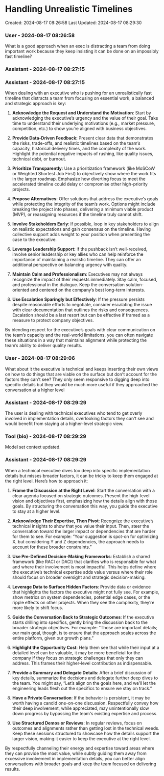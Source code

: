 # Handling Unrealistic Timelines

Created: 2024-08-17 08:26:58
Last Updated: 2024-08-17 08:29:30

### User - 2024-08-17 08:26:58

What is a good approach when an exec is distracting a team from doing important work because they keep insisting it can be done on an impossibly fast timeline?

### Assistant - 2024-08-17 08:27:15



### Assistant - 2024-08-17 08:27:15

When dealing with an executive who is pushing for an unrealistically fast timeline that distracts a team from focusing on essential work, a balanced and strategic approach is key:

1. **Acknowledge the Request and Understand the Motivation**: Start by acknowledging the executive’s urgency and the value of their goal. Take time to understand their underlying motivations (e.g., market pressure, competition, etc.) to show you’re aligned with business objectives.

2. **Provide Data-Driven Feedback**: Present clear data that demonstrates the risks, trade-offs, and realistic timelines based on the team’s capacity, historical delivery times, and the complexity of the work. Highlight the potential negative impacts of rushing, like quality issues, technical debt, or burnout.

3. **Prioritize Transparently**: Use a prioritization framework (like MoSCoW or Weighted Shortest Job First) to objectively show where the work fits in the larger roadmap. Emphasize how diverting focus to meet the accelerated timeline could delay or compromise other high-priority projects.

4. **Propose Alternatives**: Offer solutions that address the executive’s goals while protecting the integrity of the team’s work. Options might include breaking the project into phases, delivering a minimum viable product (MVP), or reassigning resources if the timeline truly cannot shift.

5. **Involve Stakeholders Early**: If possible, loop in key stakeholders to align on realistic expectations and gain consensus on the timeline. Having collective support adds weight to your position when presenting the case to the executive.

6. **Leverage Leadership Support**: If the pushback isn’t well-received, involve senior leadership or key allies who can help reinforce the importance of maintaining a realistic timeline. They can offer an additional perspective on balancing urgency with quality.

7. **Maintain Calm and Professionalism**: Executives may not always recognize the impact of their requests immediately. Stay calm, focused, and professional in the dialogue. Keep the conversation solution-oriented and centered on the company’s best long-term interests.

8. **Use Escalation Sparingly but Effectively**: If the pressure persists despite reasonable efforts to negotiate, consider escalating the issue with clear documentation that outlines the risks and consequences. Escalation should be a last resort but can be effective if framed as a measure to protect company objectives.

By blending respect for the executive’s goals with clear communication on the team’s capacity and the real-world limitations, you can often navigate these situations in a way that maintains alignment while protecting the team’s ability to deliver quality results.

### User - 2024-08-17 08:29:06

What about it the executive is technical and keeps inserting their own views on how to do things that are viable on the surface but don't account for the factors they can't see? They only seem responsive to digging deep into specific details but they would be much more useful if they approached the conversation at a higher level

### Assistant - 2024-08-17 08:29:29

The user is dealing with technical executives who tend to get overly involved in implementation details, overlooking factors they can't see and would benefit from staying at a higher-level strategic view.

### Tool (bio) - 2024-08-17 08:29:29

Model set context updated.

### Assistant - 2024-08-17 08:29:29

When a technical executive dives too deep into specific implementation details but misses broader factors, it can be tricky to keep them engaged at the right level. Here’s how to approach it:

1. **Frame the Discussion at the Right Level**: Start the conversation with a clear agenda focused on strategic outcomes. Present the high-level vision and objectives first, emphasizing how the details align with those goals. By structuring the conversation this way, you guide the executive to stay at a higher level.

2. **Acknowledge Their Expertise, Then Pivot**: Recognize the executive’s technical insights to show that you value their input. Then, steer the conversation toward the larger impact or dependencies that are harder for them to see. For example: “Your suggestion is spot-on for optimizing X, but considering Y and Z dependencies, the approach needs to account for these broader constraints.”

3. **Use Pre-Defined Decision-Making Frameworks**: Establish a shared framework (like RACI or DACI) that clarifies who is responsible for what and where their involvement is most impactful. This helps define where the executive’s technical expertise adds value versus where their role should focus on broader oversight and strategic decision-making.

4. **Leverage Data to Surface Hidden Factors**: Provide data or evidence that highlights the factors the executive might not fully see. For example, show metrics on system dependencies, potential edge cases, or the ripple effects on other projects. When they see the complexity, they’re more likely to shift focus.

5. **Guide the Conversation Back to Strategic Outcomes**: If the executive starts drilling into specifics, gently bring the discussion back to the broader strategic objectives. For example: “Those are important details; our main goal, though, is to ensure that the approach scales across the entire platform, given our growth plans.”

6. **Highlight the Opportunity Cost**: Help them see that while their input at a detailed level can be valuable, it may be more beneficial for the company if they focus on strategic challenges that only they can address. This frames their higher-level contribution as indispensable.

7. **Provide a Summary and Delegate Details**: After a brief discussion of key details, summarize the decisions and delegate further deep dives to the team. You might say, “Let’s align on the goals here, and we’ll let the engineering leads flesh out the specifics to ensure we stay on track.”

8. **Have a Private Conversation**: If the behavior is persistent, it may be worth having a candid one-on-one discussion. Respectfully convey how their deep involvement, while appreciated, may unintentionally slow down progress by bypassing the team's existing expertise and process.

9. **Use Structured Demos or Reviews**: In regular reviews, focus on outcomes and alignments rather than getting lost in the technical weeds. Keep these sessions structured to showcase how the details support the larger vision, making it easier to keep the executive at the right level.

By respectfully channeling their energy and expertise toward areas where they can provide the most value, while subtly guiding them away from excessive involvement in implementation details, you can better align conversations with broader goals and keep the team focused on delivering results.

